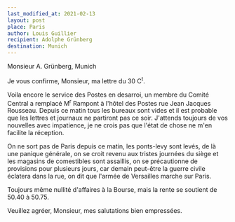 ```yaml
---
last_modified_at: 2021-02-13
layout: post
place: Paris
author: Louis Guillier
recipient: Adolphe Grünberg
destination: Munich
---
```


Monsieur A. Grünberg, Munich

Je vous confirme, Monsieur, ma lettre du 30 C<sup>t</sup>.

Voila encore le service des Postes en desarroi, un membre du Comité Central
a remplacé M<sup>r</sup> Rampont à l'hôtel des Postes rue Jean Jacques
Rousseau.
Depuis ce matin tous les bureaux sont vides et il est probable que les lettres
et journaux ne partiront pas ce soir.
J'attends toujours de vos nouvelles avec impatience, je ne crois pas que l'état
de chose ne m'en facilite la réception.

On ne sort pas de Paris depuis ce matin, les ponts-levy sont levés, de là une
panique générale, on se croit revenu aux tristes journées du siège et les
magasins de comestibles sont assaillis, on se précautionne de provisions pour
plusieurs jours, car demain peut-être la guerre civile éclatera dans la rue, on
dit que l'armée de Versailles marche sur Paris.

Toujours même nullité d'affaires à la Bourse, mais la rente se soutient de
50.40 à 50.75.

Veuillez agréer, Monsieur, mes salutations bien empressées.
